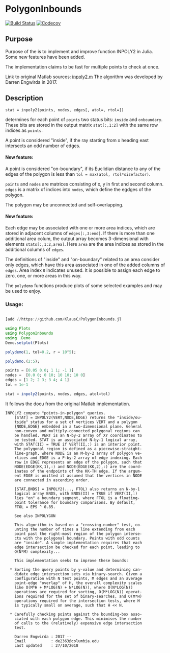 # PolygonInbounds

[![Build Status](https://travis-ci.com/KlausC/PolygonInbounds.jl.svg?branch=master)](https://travis-ci.com/KlausC/PolygonInbounds.jl)
[![Codecov](https://codecov.io/gh/KlausC/PolygonInbounds.jl/branch/master/graph/badge.svg)](https://codecov.io/gh/KlausC/PolygonInbounds.jl)

## Purpose

Purpose of the is to implement and improve function INPOLY2 in Julia. Some new
features have been added.

The implementation claims to be fast for multiple points to check at once.

Link to original Matlab sources: [inpoly2.m](https://github.com/dengwirda/inpoly)
The algorithm was developed by Darren Engwirda in 2017.

## Description

```
stat = inpoly2(points, nodes, edges[, atol=, rtol=])
```

determines for each point of `points`
two status bits: `inside` and `onboundary`. These bits are stored in the output
matrix `stat[:,1:2]` with the same row indices as `points`.

A point is considered "inside", if the ray starting from x heading east intersects an
odd number of edges.

#### New feature:
A point is considered "on-boundary", if its Euclidian distance to any of the edges
of the polygon is less than `tol = max(atol, rtol*sizefactor)`.

`points` and `nodes` are matrices consisting of x, y in first and second column.
`edges` is a matrix of indices into `nodes`, which define the egdges of the polygon.

The polygon may be unconnected and self-overlapping.

#### New feature:
Each edge may be associated with one or more area indices, which are stored in adjacent
columns of `edges[:,3:end]`. If there is more than one additional area colum,
the output array becomes 3-dimensional with elements `stats[:,1:2,area]`. Here `area`
are the area indices as stored in the additional columns of `edges`.

The definitions of "inside" and "on-boundary" related to an area consider only edges,
which have this area associated in one of the added columns of `edges`.
Area index `0` indicates unused. It is possible to assign each edge to zero, one, or
more areas in this way.

The `polydemo` functions produce plots of some selected examples and may be used
to enjoy.

### Usage:

```julia

]add //https://github.com/KlausC/PolygonInbounds.jl

using Plots
using PolygonInbounds
using .Demo
Demo.setplot(Plots)

polydemo(1, tol=0.2, r = 10^5);

polydemo.(2:5);

points = [0.05 0.0; 1 1; -1 1]
nodes =  [0.0 0; 0 10; 10 10; 10 0]
edges = [1 2; 2 3; 3 4; 4 1]
tol = 1e-1

stat = inpoly2(points, nodes, edges, atol=tol)

```

It follows the docu from the original Matlab implementation.

```
INPOLY2 compute "points-in-polygon" queries.
    [STAT] = INPOLY2(VERT,NODE,EDGE) returns the "inside/ou-
    tside" status for a set of vertices VERT and a polygon
    {NODE,EDGE} embedded in a two-dimensional plane. General
    non-convex and multiply-connected polygonal regions can
    be handled. VERT is an N-by-2 array of XY coordinates to
    be tested. STAT is an associated N-by-1 logical array,
    with STAT(II) = TRUE if VERT(II,:) is an interior point.
    The polygonal region is defined as a piecewise-straight-
    line-graph, where NODE is an M-by-2 array of polygon ve-
    rtices and EDGE is a P-by-2 array of edge indexing. Each
    row in EDGE represents an edge of the polygon, such that
    NODE(EDGE(KK,1),:) and NODE(EDGE(KK,2),:) are the coord-
    inates of the endpoints of the KK-TH edge. If the argum-
    ent EDGE is omitted it assumed that the vertices in NODE
    are connected in ascending order.
 
    [STAT,BNDS] = INPOLY2(..., FTOL) also returns an N-by-1
    logical array BNDS, with BNDS(II) = TRUE if VERT(II,:)
    lies "on" a boundary segment, where FTOL is a floating-
    point tolerance for boundary comparisons. By default,
    FTOL = EPS ^ 0.85.
 
    See also INPOLYGON

    This algorithm is based on a "crossing-number" test, co-
    unting the number of times a line extending from each
    point past the right-most region of the polygon interse-
    cts with the polygonal boundary. Points with odd counts
    are "inside". A simple implementation requires that each
    edge intersection be checked for each point, leading to
    O(N*M) complexity...

    This implementation seeks to improve these bounds:

  * Sorting the query points by y-value and determining can-
    didate edge intersection sets via binary-search. Given a
    configuration with N test points, M edges and an average
    point-edge "overlap" of H, the overall complexity scales
    like O(M*H + M*LOG(N) + N*LOG(N)), where O(N*LOG(N))
    operations are required for sorting, O(M*LOG(N)) operat-
    ions required for the set of binary-searches, and O(M*H)
    operations required for the intersection tests, where H
    is typically small on average, such that H << N.
 
  * Carefully checking points against the bounding-box asso-
    ciated with each polygon edge. This minimises the number
    of calls to the (relatively) expensive edge intersection
    test.

    Darren Engwirda : 2017 --
    Email           : de2363@columbia.edu
    Last updated    : 27/10/2018
```
